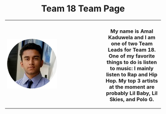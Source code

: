 <h1 style="text-align:center">Team 18 Team Page</h1>

<table style="border: 1px solid transparent">
    <tr>
        <td style="width:300px">
            <img src="images/Amal_picture.png">
        </td>
        <td>
            <h3 style="text-align:center">My name is Amal Kaduwela and I am one of two Team Leads for Team 18. One of my favorite things to do is listen to music: I mainly listen to Rap and Hip Hop. My top 3 artists at the moment are probably Lil Baby, Lil Skies, and Polo G. </h3>
        </td>
    </tr>



</table>

